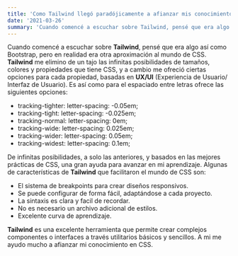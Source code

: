 ```yaml
---
title: 'Como Tailwind llegó paradójicamente a afianzar mis conocimientos en CSS.'
date: '2021-03-26'
summary: 'Cuando comencé a escuchar sobre Tailwind, pensé que era algo así como Bootstrap, pero en realidad era otra aproximación al mundo de CSS una gran ayuda para avanzar en mi aprendizaje'
---
```


Cuando comencé a escuchar sobre **Tailwind**, pensé que era algo así como Bootstrap, pero en realidad era otra aproximación al mundo de CSS. **Tailwind** me elimino de un tajo las infinitas posibilidades de tamaños, colores y propiedades que tiene CSS, y a cambio me ofreció ciertas opciones para cada propiedad, basadas en **UX/UI** (Experiencia de Usuario/ Interfaz de Usuario). Es así como para el espaciado entre letras ofrece las siguientes opciones:

- tracking-tighter: letter-spacing: -0.05em;
- tracking-tight: letter-spacing: -0.025em;
- tracking-normal: letter-spacing: 0em;
- tracking-wide: letter-spacing: 0.025em;
- tracking-wider: letter-spacing: 0.05em;
- tracking-widest: letter-spacing: 0.1em;

De infinitas posibilidades, a solo las anteriores, y basados en las mejores prácticas de CSS, una gran ayuda para avanzar en mi aprendizaje. Algunas de características de **Tailwind** que facilitaron el mundo de CSS son:

- El sistema de breakpoints para crear diseños responsivos.
- Se puede configurar de forma fácil, adaptándose a cada proyecto.
- La sintaxis es clara y facil de recordar.
- No es necesario un archivo adicional de estilos.
- Excelente curva de aprendizaje.

**Tailwind** es una excelente herramienta que permite crear complejos componentes o interfaces a través utilitarios básicos y sencillos. A mi me ayudo mucho a afianzar mi conocimiento en CSS.
